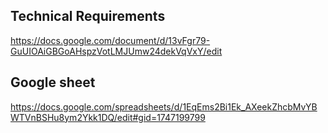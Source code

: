 ## Technical Requirements
https://docs.google.com/document/d/13vFgr79-GuUIOAiGBGoAHspzVotLMJUmw24dekVqVxY/edit


## Google sheet

https://docs.google.com/spreadsheets/d/1EqEms2Bi1Ek_AXeekZhcbMvYBWTVnBSHu8ym2Ykk1DQ/edit#gid=1747199799

